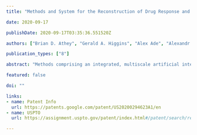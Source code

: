 ```yaml
---
title: "Methods and System for the Reconstruction of Drug Response and Disease Networks and Uses Thereof"

date: 2020-09-17

publishDate: 2020-09-17T03:35:36.551520Z

authors: ["Brian D. Athey", "Gerald A. Higgins", "Alex Ade", "Alexandr Kalinin", "Narathip Reamaroon", "James S. Burns"]

publication_types: ["8"]

abstract: "Methods comprising an integrated, multiscale artificial intelligence-based system that reconstructs drug-specific pharmacogenomic networks and their constituent functional sub-networks are described. The system uses features of the functional topology of the three-dimensional architecture of drug-modulated spatial contacts in chromatin space. Discovery of a drug pharmacogenomic network is made through the selection of candidate SNPs by imputation, determination of the predicted causality of the SNPs using machine learning and deep learning, use of the causal SNPs to probe the spatial genome as determined by chromosome conformation capture analysis, combining targeted genes controlled by the same cell and tissue-specific enhancers, and reconstruction of the pharmacogenomic network using diverse data sources and metrics based on the results of genome-wide association studies. Knowledge-based segmentation methods are used to deconstruct the pharmacogenomic network into its constituent efficacy and adverse event sub-networks for applications in clinical decision support, drug re-purposing, and in silico drug discovery."

featured: false

doi: ""

links:
- name: Patent Info
  url: https://patents.google.com/patent/US20200294623A1/en
- name: USPTO
  url: https://assignment.uspto.gov/patent/index.html#/patent/search/resultAssignment?searchInput=20200294623&id=51755-845

---
```


